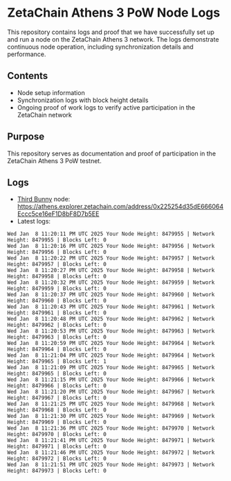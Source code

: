 # ZetaChain Athens 3 PoW Node Logs
This repository contains logs and proof that we have successfully set up and run a node on the ZetaChain Athens 3 network. The logs demonstrate continuous node operation, including synchronization details and performance.

## Contents
- Node setup information
- Synchronization logs with block height details
- Ongoing proof of work logs to verify active participation in the ZetaChain network

## Purpose
This repository serves as documentation and proof of participation in the ZetaChain Athens 3 PoW testnet.

## Logs

- [Third Bunny](https://thirdbunny.xyz/) node: https://athens.explorer.zetachain.com/address/0x225254d35dE666064Eccc5ce16eF1D8bF8D7b5EE
- Latest logs:
```
Wed Jan  8 11:20:11 PM UTC 2025 Your Node Height: 8479955 | Network Height: 8479955 | Blocks Left: 0
Wed Jan  8 11:20:16 PM UTC 2025 Your Node Height: 8479956 | Network Height: 8479956 | Blocks Left: 0
Wed Jan  8 11:20:22 PM UTC 2025 Your Node Height: 8479957 | Network Height: 8479957 | Blocks Left: 0
Wed Jan  8 11:20:27 PM UTC 2025 Your Node Height: 8479958 | Network Height: 8479958 | Blocks Left: 0
Wed Jan  8 11:20:32 PM UTC 2025 Your Node Height: 8479959 | Network Height: 8479959 | Blocks Left: 0
Wed Jan  8 11:20:37 PM UTC 2025 Your Node Height: 8479960 | Network Height: 8479960 | Blocks Left: 0
Wed Jan  8 11:20:43 PM UTC 2025 Your Node Height: 8479961 | Network Height: 8479961 | Blocks Left: 0
Wed Jan  8 11:20:48 PM UTC 2025 Your Node Height: 8479962 | Network Height: 8479962 | Blocks Left: 0
Wed Jan  8 11:20:53 PM UTC 2025 Your Node Height: 8479963 | Network Height: 8479963 | Blocks Left: 0
Wed Jan  8 11:20:59 PM UTC 2025 Your Node Height: 8479964 | Network Height: 8479964 | Blocks Left: 0
Wed Jan  8 11:21:04 PM UTC 2025 Your Node Height: 8479964 | Network Height: 8479965 | Blocks Left: 1
Wed Jan  8 11:21:09 PM UTC 2025 Your Node Height: 8479965 | Network Height: 8479965 | Blocks Left: 0
Wed Jan  8 11:21:15 PM UTC 2025 Your Node Height: 8479966 | Network Height: 8479966 | Blocks Left: 0
Wed Jan  8 11:21:20 PM UTC 2025 Your Node Height: 8479967 | Network Height: 8479967 | Blocks Left: 0
Wed Jan  8 11:21:25 PM UTC 2025 Your Node Height: 8479968 | Network Height: 8479968 | Blocks Left: 0
Wed Jan  8 11:21:30 PM UTC 2025 Your Node Height: 8479969 | Network Height: 8479969 | Blocks Left: 0
Wed Jan  8 11:21:36 PM UTC 2025 Your Node Height: 8479970 | Network Height: 8479970 | Blocks Left: 0
Wed Jan  8 11:21:41 PM UTC 2025 Your Node Height: 8479971 | Network Height: 8479971 | Blocks Left: 0
Wed Jan  8 11:21:46 PM UTC 2025 Your Node Height: 8479972 | Network Height: 8479972 | Blocks Left: 0
Wed Jan  8 11:21:51 PM UTC 2025 Your Node Height: 8479973 | Network Height: 8479973 | Blocks Left: 0
```

